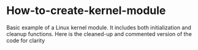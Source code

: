 # How-to-create-kernel-module
Basic example of a Linux kernel module. It includes both initialization and cleanup functions. Here is the cleaned-up and commented version of the code for clarity
